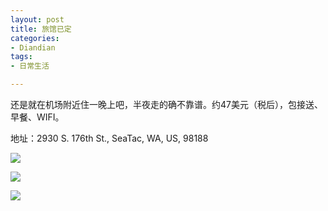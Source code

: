 ```yaml
---
layout: post
title: 旅馆已定
categories:
- Diandian
tags:
- 日常生活

---
```

<p>还是就在机场附近住一晚上吧，半夜走的确不靠谱。约47美元（税后），包接送、早餐、WIFI。</p>
<p>地址：2930 S. 176th St., SeaTac, WA, US, 98188</p>
<p><img src="http://m3.img.srcdd.com/farm5/d/2013/0513/09/5766DA3E52A5334C99FB1535E80BC1AD_B500_900_500_278.PNG" /><br /></p>
<p><img src="http://m3.img.srcdd.com/farm5/d/2013/0513/09/2C725AD86C1F3468D97C1F4BE654892D_B500_900_426_300.JPEG" /><br /></p>
<p><img src="http://m3.img.srcdd.com/farm4/d/2013/0513/09/7342BEDC49A82063AC88BBDE9B98A3DF_B500_900_426_300.JPEG" /><br /></p>
<p>&nbsp;</p>